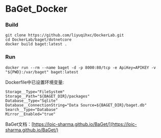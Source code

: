 # BaGet_Docker

### Build

```shell
git clone https://github.com/liyuqihxc/DockerLab.git
cd DockerLab/baget/dotnetcore
docker build baget:latest .
```

### Run

```shell
docker run --rm --name baget -d -p 8000:80/tcp -e ApiKey=APIKEY -v "${PWD}:/var/baget" baget:latest
```

Dockerfile中已设置环境变量:

```
Storage__Type="FileSystem"
Storage__Path="${BAGET_DIR}/packages"
Database__Type="Sqlite"
Database__ConnectionString="Data Source=${BAGET_DIR}/baget.db"
Search__Type="Database"
Mirror__Enabled="true"
```

BaGet文档：[https://loic-sharma.github.io/BaGet/](https://loic-sharma.github.io/BaGet/)
